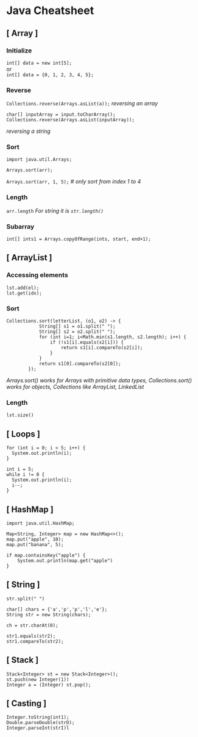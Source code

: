 # Java Cheatsheet 

## [ Array ]

### Initialize
`int[] data = new int[5];`         
or            
`int[] data = {0, 1, 2, 3, 4, 5};`         


### Reverse
`Collections.reverse(Arrays.asList(a));` *reversing an array*  

```
char[] inputArray = input.toCharArray(); 
Collections.reverse(Arrays.asList(inputArray));
```
*reversing a string*

### Sort
```
import java.util.Arrays;  

Arrays.sort(arr); 
```
`Arrays.sort(arr, 1, 5);` *# only sort from index 1 to 4*     

### Length 
`arr.length` *For string it is `str.length()`*    

### Subarray
`int[] ints1 = Arrays.copyOfRange(ints, start, end+1);` 

## [ ArrayList ]

### Accessing elements 
```
lst.add(el);
lst.get(idx);
```

### Sort 
```
Collections.sort(letterList, (o1, o2) -> {
            String[] s1 = o1.split(" ");
            String[] s2 = o2.split(" ");
            for (int i=1; i<Math.min(s1.length, s2.length); i++) {
                if (!s1[i].equals(s2[i])) {
                    return s1[i].compareTo(s2[i]);
                }
            }
            return s1[0].compareTo(s2[0]);
        }); 
```         

*Arrays.sort() works for Arrays with primitive data types, Collections.sort() works for objects, Collections like ArrayList, LinkedList* 

### Length
`lst.size()`          
                

## [ Loops ]
```
for (int i = 0; i < 5; i++) {
  System.out.println(i);
}
```

```
int i = 5;
while i != 0 {
  System.out.println(i);
  i--;
}
```

## [ HashMap ]
```
import java.util.HashMap; 

Map<String, Integer> map = new HashMap<>(); 
map.put("apple", 10); 
map.put("banana", 5);

if map.containsKey("apple") {
	System.out.println(map.get("apple")
}

```

## [ String ]
`str.split(" ")` 

```
char[] chars = {'a','p','p','l','e'};
String str = new String(chars); 
```      

`ch = str.charAt(0); `      

```
str1.equals(str2);
str1.compareTo(str2);
```           


## [ Stack ]
```
Stack<Integer> st = new Stack<Integer>();
st.push(new Integer(1))
Integer a = (Integer) st.pop();
```

## [ Casting ]
```
Integer.toString(int1);
Double.parseDouble(strD);
Integer.parseInt(strI)l
```



